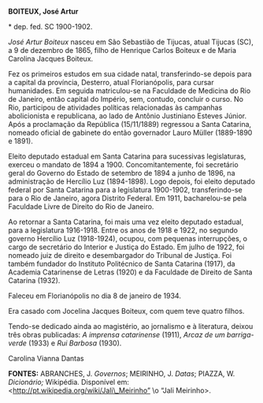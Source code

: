 **BOITEUX, José Artur**

\* dep. fed. SC 1900-1902.

*José Artur Boiteux* nasceu em São Sebastião de Tijucas, atual Tijucas
(SC), a 9 de dezembro de 1865, filho de Henrique Carlos Boiteux e de
Maria Carolina Jacques Boiteux.

Fez os primeiros estudos em sua cidade natal, transferindo-se depois
para a capital da província, Desterro, atual Florianópolis, para cursar
humanidades. Em seguida matriculou-se na Faculdade de Medicina do Rio de
Janeiro, então capital do Império, sem, contudo, concluir o curso. No
Rio, participou de atividades políticas relacionadas às campanhas
abolicionista e republicana, ao lado de Antônio Justiniano Esteves
Júnior. Após a proclamação da República (15/11/1889) regressou a Santa
Catarina, nomeado oficial de gabinete do então governador Lauro Müller
(1889-1890 e 1891).

Eleito deputado estadual em Santa Catarina para sucessivas legislaturas,
exerceu o mandato de 1894 a 1900. Concomitantemente, foi secretário
geral do Governo do Estado de setembro de 1894 a junho de 1896, na
administração de Hercílio Luz (1894-1898). Logo depois, foi eleito
deputado federal por Santa Catarina para a legislatura 1900-1902,
transferindo-se para o Rio de Janeiro, agora Distrito Federal. Em 1911,
bacharelou-se pela Faculdade Livre de Direito do Rio de Janeiro.

Ao retornar a Santa Catarina, foi mais uma vez eleito deputado estadual,
para a legislatura 1916-1918. Entre os anos de 1918 e 1922, no segundo
governo Hercílio Luz (1918-1924), ocupou, com pequenas interrupções, o
cargo de secretário do Interior e Justiça do Estado. Em julho de 1922,
foi nomeado juiz de direito e desembargador do Tribunal de Justiça. Foi
também fundador do Instituto Politécnico de Santa Catarina (1917), da
Academia Catarinense de Letras (1920) e da Faculdade de Direito de Santa
Catarina (1932).

Faleceu em Florianópolis no dia 8 de janeiro de 1934.

Era casado com Jocelina Jacques Boiteux, com quem teve quatro filhos.

Tendo-se dedicado ainda ao magistério, ao jornalismo e à literatura,
deixou três obras publicadas: *A imprensa catarinense* (1911), *Arcaz de
um barriga-verde* (1933) e *Rui Barbosa* (1930).

Carolina Vianna Dantas

**FONTES:** ABRANCHES, J. *Governos*; MEIRINHO, J. *Datas*; PIAZZA, W.
*Dicionário;* Wikipédia. Disponível em:
\<http://pt.wikipedia.org/wiki/Jali\_Meirinho” \\o “Jali Meirinho\>.
